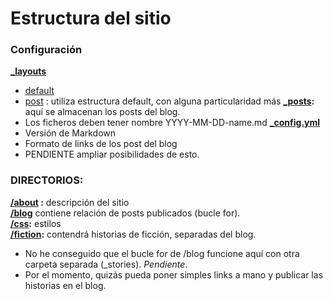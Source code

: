 # Estructura del sitio
### Configuración
**[_layouts](_/layouts)**  
  - [default](/_layouts/default.html)  
  - [post](/layouts/post.html) : utiliza estructura default, con alguna particularidad más
**[_posts](/_posts):** aquí se almacenan los posts del blog. 
  - Los ficheros deben tener nombre YYYY-MM-DD-name.md
**[_config.yml](/_config.yml)**
  - Versión de Markdown
  - Formato de links de los post del blog
  - PENDIENTE ampliar posibilidades de esto.
 
### DIRECTORIOS:
**[/about](/about) :** descripción del sitio  
**[/blog](/blog)** contiene relación de posts publicados (bucle for).  
**[/css](/css):** estilos  
**[/fiction](/fiction):** contendrá historias de ficción, separadas del blog.
  - No he conseguido que el bucle for de /blog funcione aquí con otra carpeta
  separada (_stories). *Pendiente*.
  - Por el momento, quizás pueda poner simples links a mano y publicar las historias en el blog.
